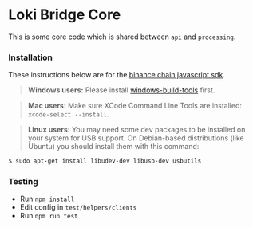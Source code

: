 # Loki Bridge Core

This is some core code which is shared between `api` and `processing`.

### Installation

These instructions below are for the [binance chain javascript sdk](https://github.com/binance-chain/javascript-sdk).

> **Windows users:** Please install [windows-build-tools](https://www.npmjs.com/package/windows-build-tools) first.

>**Mac users:** Make sure XCode Command Line Tools are installed: `xcode-select --install`.

>**Linux users:** You may need some dev packages to be installed on your system for USB support. On Debian-based distributions (like Ubuntu) you should install them with this command:
```bash
$ sudo apt-get install libudev-dev libusb-dev usbutils
```

### Testing

- Run `npm install`
- Edit config in `test/helpers/clients`
- Run `npm run test`
